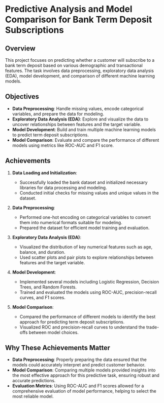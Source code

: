 # Predictive Analysis and Model Comparison for Bank Term Deposit Subscriptions

## Overview

This project focuses on predicting whether a customer will subscribe to a bank term deposit based on various demographic and transactional features. The task involves data preprocessing, exploratory data analysis (EDA), model development, and comparison of different machine learning models.

## Objectives

- **Data Preprocessing**: Handle missing values, encode categorical variables, and prepare the data for modeling.
- **Exploratory Data Analysis (EDA)**: Explore and visualize the data to uncover relationships between features and the target variable.
- **Model Development**: Build and train multiple machine learning models to predict term deposit subscriptions.
- **Model Comparison**: Evaluate and compare the performance of different models using metrics like ROC-AUC and F1 score.

## Achievements

1. **Data Loading and Initialization**:
    - Successfully loaded the bank dataset and initialized necessary libraries for data processing and modeling.
    - Conducted initial checks for missing values and unique values in the dataset.

2. **Data Preprocessing**:
    - Performed one-hot encoding on categorical variables to convert them into numerical formats suitable for modeling.
    - Prepared the dataset for efficient model training and evaluation.

3. **Exploratory Data Analysis (EDA)**:
    - Visualized the distribution of key numerical features such as age, balance, and duration.
    - Used scatter plots and pair plots to explore relationships between features and the target variable.

4. **Model Development**:
    - Implemented several models including Logistic Regression, Decision Trees, and Random Forests.
    - Trained and evaluated the models using ROC-AUC, precision-recall curves, and F1 scores.

5. **Model Comparison**:
    - Compared the performance of different models to identify the best approach for predicting term deposit subscriptions.
    - Visualized ROC and precision-recall curves to understand the trade-offs between model choices.

## Why These Achievements Matter

- **Data Preprocessing**: Properly preparing the data ensured that the models could accurately interpret and predict customer behavior.
- **Model Comparison**: Comparing multiple models provided insights into the most effective approach for this predictive task, ensuring robust and accurate predictions.
- **Evaluation Metrics**: Using ROC-AUC and F1 scores allowed for a comprehensive evaluation of model performance, helping to select the most reliable model.
